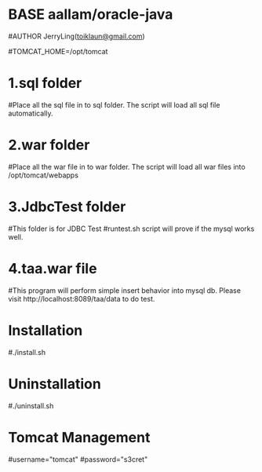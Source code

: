 #  BASE aallam/oracle-java
#AUTHOR JerryLing(toiklaun@gmail.com)

#TOMCAT_HOME=/opt/tomcat

#  1.sql folder
#Place all the sql file in to sql folder. The script will load all sql file automatically. 
#  2.war folder
#Place all the war file in to war folder. The script will load all war files into /opt/tomcat/webapps
#  3.JdbcTest folder
#This folder is for JDBC Test
#runtest.sh script will prove if the mysql works well.
#  4.taa.war file 
#This program will perform simple insert behavior into mysql db. Please visit http://localhost:8089/taa/data to do test.

#  Installation
#./install.sh   
#  Uninstallation
#./uninstall.sh 

#  Tomcat Management
#username="tomcat" 
#password="s3cret"



